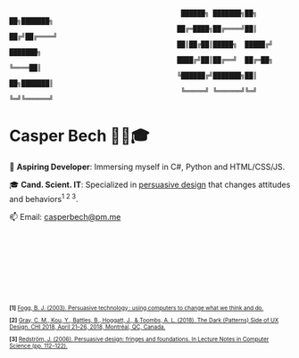 <!-- GitHub Profile README - Persuasive Technology -->
<br>
 
      
                                               ██████╗ ███████╗██╗  ██╗███████╗ 
                                              ██╔═████╗██╔════╝██║ ██╔╝██╔════╝
                                              ██║██╔██║█████╗  █████╔╝ ███████╗
                                              ████╔╝██║██╔══╝  ██╔═██╗ ╚════██║
                                              ╚██████╔╝███████╗██║  ██╗███████║
                                               ╚═════╝ ╚══════╝╚═╝  ╚═╝╚══════╝
      
                                                            

# Casper Bech 👨‍💻🎓

🚀 **Aspiring Developer**: Immersing myself in C#, Python and HTML/CSS/JS.

🎓 **Cand. Scient. IT**: Specialized in [persuasive design](https://en.wikipedia.org/wiki/Persuasive_technology) that changes attitudes and behaviors<sup>1 2 3</sup>.

📫 Email: [casperbech@pm.me](mailto:casperbech@pm.me)

<br>
<br>
<br>
<br>
<br>
<br>
<br>


<span style="font-size:10px">

**[1]** [Fogg, B. J. (2003). Persuasive technology : using computers to change what we think and do.](https://lib.ugent.be/en/catalog/rug01:001235489)

**[2]** [Gray, C. M., Kou, Y., Battles, B., Hoggatt, J., & Toombs, A. L. (2018). The Dark (Patterns) Side of UX Design. CHI 2018, April 21–26, 2018, Montréal, QC, Canada.](https://doi.org/10.1145/3173574.3174108)

**[3]** [Redström, J. (2006). Persuasive design: fringes and foundations. In Lecture Notes in Computer Science (pp. 112–122).](https://doi.org/10.1007/11755494_17)
</span>
